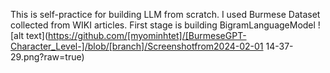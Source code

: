This is self-practice for building LLM from scratch. I used Burmese Dataset collected from WIKI articles.
First stage is building BigramLanguageModel
![alt text](https://github.com/[myominhtet]/[BurmeseGPT-Character_Level-]/blob/[branch]/Screenshotfrom2024-02-01 14-37-29.png?raw=true)
